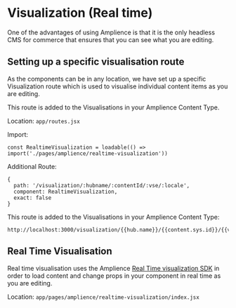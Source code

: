 # Visualization (Real time)

One of the advantages of using Amplience is that it is the only headless CMS for commerce that ensures that you can see what you are editing. 

## Setting up a specific visualisation route

As the components can be in any location, we have set up a specific Visualization route which is used to visualise individual content items as you are editing.

This route is added to the Visualisations in your Amplience Content Type.

Location: `app/routes.jsx`

Import:
``` 
const RealtimeVisualization = loadable(() => import('./pages/amplience/realtime-visualization'))
```

Additional Route:

```
{
  path: '/visualization/:hubname/:contentId/:vse/:locale',
  component: RealtimeVisualization,
  exact: false
}
```

This route is added to the Visualisations in your Amplience Content Type:
```
http://localhost:3000/visualization/{{hub.name}}/{{content.sys.id}}/{{vse.domain}}/{{locales}}
```

## Real Time Visualisation

Real time visualisation uses the Amplience [Real Time visualization SDK](https://github.com/amplience/dc-visualization-sdk) in order to load content and change props in your component in real time as you are editing.

Location: `app/pages/amplience/realtime-visualization/index.jsx`